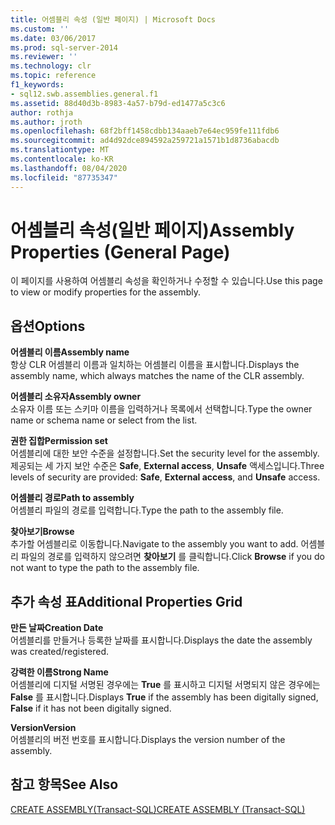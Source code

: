 ```yaml
---
title: 어셈블리 속성 (일반 페이지) | Microsoft Docs
ms.custom: ''
ms.date: 03/06/2017
ms.prod: sql-server-2014
ms.reviewer: ''
ms.technology: clr
ms.topic: reference
f1_keywords:
- sql12.swb.assemblies.general.f1
ms.assetid: 88d40d3b-8983-4a57-b79d-ed1477a5c3c6
author: rothja
ms.author: jroth
ms.openlocfilehash: 68f2bff1458cdbb134aaeb7e64ec959fe111fdb6
ms.sourcegitcommit: ad4d92dce894592a259721a1571b1d8736abacdb
ms.translationtype: MT
ms.contentlocale: ko-KR
ms.lasthandoff: 08/04/2020
ms.locfileid: "87735347"
---
```

# <a name="assembly-properties-general-page"></a><span data-ttu-id="ba578-102">어셈블리 속성(일반 페이지)</span><span class="sxs-lookup"><span data-stu-id="ba578-102">Assembly Properties (General Page)</span></span>
  <span data-ttu-id="ba578-103">이 페이지를 사용하여 어셈블리 속성을 확인하거나 수정할 수 있습니다.</span><span class="sxs-lookup"><span data-stu-id="ba578-103">Use this page to view or modify properties for the assembly.</span></span>  
  
## <a name="options"></a><span data-ttu-id="ba578-104">옵션</span><span class="sxs-lookup"><span data-stu-id="ba578-104">Options</span></span>  
 <span data-ttu-id="ba578-105">**어셈블리 이름**</span><span class="sxs-lookup"><span data-stu-id="ba578-105">**Assembly name**</span></span>  
 <span data-ttu-id="ba578-106">항상 CLR 어셈블리 이름과 일치하는 어셈블리 이름을 표시합니다.</span><span class="sxs-lookup"><span data-stu-id="ba578-106">Displays the assembly name, which always matches the name of the CLR assembly.</span></span>  
  
 <span data-ttu-id="ba578-107">**어셈블리 소유자**</span><span class="sxs-lookup"><span data-stu-id="ba578-107">**Assembly owner**</span></span>  
 <span data-ttu-id="ba578-108">소유자 이름 또는 스키마 이름을 입력하거나 목록에서 선택합니다.</span><span class="sxs-lookup"><span data-stu-id="ba578-108">Type the owner name or schema name or select from the list.</span></span>  
  
 <span data-ttu-id="ba578-109">**권한 집합**</span><span class="sxs-lookup"><span data-stu-id="ba578-109">**Permission set**</span></span>  
 <span data-ttu-id="ba578-110">어셈블리에 대한 보안 수준을 설정합니다.</span><span class="sxs-lookup"><span data-stu-id="ba578-110">Set the security level for the assembly.</span></span> <span data-ttu-id="ba578-111">제공되는 세 가지 보안 수준은 **Safe**, **External access**, **Unsafe** 액세스입니다.</span><span class="sxs-lookup"><span data-stu-id="ba578-111">Three levels of security are provided: **Safe**, **External access**, and **Unsafe** access.</span></span>  
  
 <span data-ttu-id="ba578-112">**어셈블리 경로**</span><span class="sxs-lookup"><span data-stu-id="ba578-112">**Path to assembly**</span></span>  
 <span data-ttu-id="ba578-113">어셈블리 파일의 경로를 입력합니다.</span><span class="sxs-lookup"><span data-stu-id="ba578-113">Type the path to the assembly file.</span></span>  
  
 <span data-ttu-id="ba578-114">**찾아보기**</span><span class="sxs-lookup"><span data-stu-id="ba578-114">**Browse**</span></span>  
 <span data-ttu-id="ba578-115">추가할 어셈블리로 이동합니다.</span><span class="sxs-lookup"><span data-stu-id="ba578-115">Navigate to the assembly you want to add.</span></span> <span data-ttu-id="ba578-116">어셈블리 파일의 경로를 입력하지 않으려면 **찾아보기** 를 클릭합니다.</span><span class="sxs-lookup"><span data-stu-id="ba578-116">Click **Browse** if you do not want to type the path to the assembly file.</span></span>  
  
## <a name="additional-properties-grid"></a><span data-ttu-id="ba578-117">추가 속성 표</span><span class="sxs-lookup"><span data-stu-id="ba578-117">Additional Properties Grid</span></span>  
 <span data-ttu-id="ba578-118">**만든 날짜**</span><span class="sxs-lookup"><span data-stu-id="ba578-118">**Creation Date**</span></span>  
 <span data-ttu-id="ba578-119">어셈블리를 만들거나 등록한 날짜를 표시합니다.</span><span class="sxs-lookup"><span data-stu-id="ba578-119">Displays the date the assembly was created/registered.</span></span>  
  
 <span data-ttu-id="ba578-120">**강력한 이름**</span><span class="sxs-lookup"><span data-stu-id="ba578-120">**Strong Name**</span></span>  
 <span data-ttu-id="ba578-121">어셈블리에 디지털 서명된 경우에는 **True** 를 표시하고 디지털 서명되지 않은 경우에는 **False** 를 표시합니다.</span><span class="sxs-lookup"><span data-stu-id="ba578-121">Displays **True** if the assembly has been digitally signed, **False** if it has not been digitally signed.</span></span>  
  
 <span data-ttu-id="ba578-122">**Version**</span><span class="sxs-lookup"><span data-stu-id="ba578-122">**Version**</span></span>  
 <span data-ttu-id="ba578-123">어셈블리의 버전 번호를 표시합니다.</span><span class="sxs-lookup"><span data-stu-id="ba578-123">Displays the version number of the assembly.</span></span>  
  
## <a name="see-also"></a><span data-ttu-id="ba578-124">참고 항목</span><span class="sxs-lookup"><span data-stu-id="ba578-124">See Also</span></span>  
 [<span data-ttu-id="ba578-125">CREATE ASSEMBLY&#40;Transact-SQL&#41;</span><span class="sxs-lookup"><span data-stu-id="ba578-125">CREATE ASSEMBLY &#40;Transact-SQL&#41;</span></span>](/sql/t-sql/statements/create-assembly-transact-sql)  
  
  
